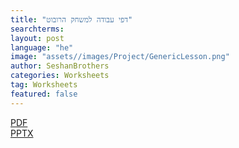 ```yaml
---
title: "דפי עבודה למשחק הרובוט"
searchterms:
layout: post
language: "he"
image: "assets//images/Project/GenericLesson.png"
author: SeshanBrothers
categories: Worksheets
tag: Worksheets
featured: false
---
```

<a href="/he/Worksheets/rdWorksheets.pdf">PDF</a><br>
<a href="/he/Worksheets/rdWorksheets.pptx">PPTX</a><br>
